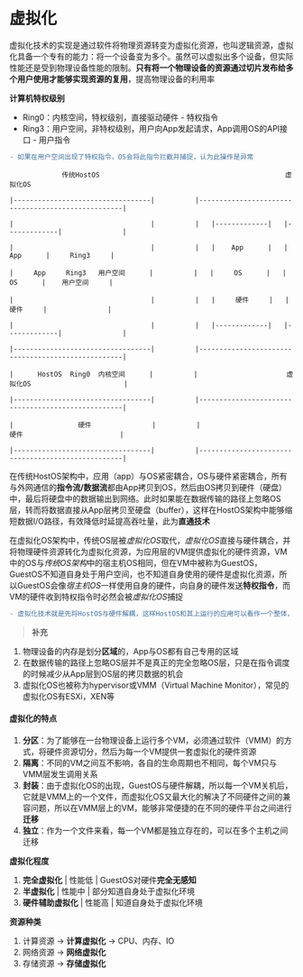 # 虚拟化

虚拟化技术的实现是通过软件将物理资源转变为虚拟化资源，也叫逻辑资源，虚拟化具备一个专有的能力：将一个设备变为多个。虽然可以虚拟出多个设备，但实际性能还是受到物理设备性能的限制。**只有将一个物理设备的资源通过切片发布给多个用户使用才能够实现资源的复用**，提高物理设备的利用率



**计算机特权级别**

- Ring0：内核空间，特权级别，直接驱动硬件 - 特权指令
- Ring3：用户空间，非特权级别，用户向App发起请求，App调用OS的API接口 - 用户指令

```diff
- 如果在用户空间出现了特权指令，OS会将此指令拦截并捕捉，认为此操作是异常
```



```
             传统HostOS                                              虚拟化OS

|----------------------------------|          |---------------------------------------------------|

|                                  |          |   |-------------|   |-------------|               | 

|                                  |          |   |    App      |   |    App      |     Ring3     |

|     App     Ring3   用户空间      |          |   |     OS      |   |     OS      |    用户空间     |

|                                  |          |   |     硬件     |   |    硬件     |               |

|                                  |          |   |-------------|   |-------------|               |   

|----------------------------------|          |---------------------------------------------------|

|      HostOS  Ring0  内核空间      |          |                      虚拟化OS                       |

|----------------------------------|          |---------------------------------------------------|

|                硬件               |          |                        硬件                        |

|----------------------------------|          |---------------------------------------------------|
```

在传统HostOS架构中，应用（app）与OS紧密耦合，OS与硬件紧密耦合，所有与外网通信的**指令流/数据流**都由App拷贝到OS，然后由OS拷贝到硬件（硬盘）中，最后将硬盘中的数据输出到网络。此时如果能在数据传输的路径上忽略OS层，转而将数据直接从App层拷贝至硬盘（buffer），这样在HostOS架构中能够缩短数据I/O路径，有效降低时延提高吞吐量，此为**直通技术**

在虚拟化OS架构中，传统OS层被*虚拟化OS*取代，*虚拟化OS*直接与硬件耦合，并将物理硬件资源转化为虚拟化资源，为应用层的VM提供虚拟化的硬件资源，VM中的OS与*传统OS架构*中的宿主机OS相同，但在VM中被称为GuestOS，GuestOS不知道自身处于用户空间，也不知道自身使用的硬件是虚拟化资源，所以GuestOS会像*宿主机OS*一样使用自身的硬件，向自身的硬件发送**特权指令**，而VM的硬件收到特权指令时必然会被*虚拟化OS*捕捉

```diff
- 虚拟化技术就是先将HostOS与硬件解耦，这样HostOS和其上运行的应用可以看作一个整体，然后在硬件上在添加一个虚拟化OS层，将多个HostOS放置在一个虚拟化OS上运行，虚拟化OS为上层的HostOS提供虚拟化资源，这样HostOS在不知情的情况下调用虚拟化硬件来达到物理资源的复用
```

> **补充**

1. 物理设备的内存是划分**区域**的，App与OS都有自己专用的区域
2. 在数据传输的路径上忽略OS层并不是真正的完全忽略OS层，只是在指令调度的时候减少从App层到OS层的拷贝数据的机会
3. 虚拟化OS也被称为hypervisor或VMM（Virtual Machine Monitor），常见的虚拟化OS有ESXi，XEN等



#### 虚拟化的特点

1. **分区**：为了能够在一台物理设备上运行多个VM，必须通过软件（VMM）的方式，将硬件资源切分，然后为每一个VM提供一套虚拟化的硬件资源
2. **隔离**：不同的VM之间互不影响，各自的生命周期也不相同，每个VM只与VMM层发生调用关系
3. **封装**：由于虚拟化OS的出现，GuestOS与硬件解耦，所以每一个VM关机后，它就是VMM上的一个文件，而虚拟化OS又最大化的解决了不同硬件之间的兼容问题，所以在VMM层上的VM，能够非常便捷的在不同的硬件平台之间进行**迁移**
4. **独立**：作为一个文件来看，每一个VM都是独立存在的，可以在多个主机之间迁移



**虚拟化程度**

1. **完全虚拟化** | 性能低 | GuestOS对硬件**完全无感知**
2. **半虚拟化** | 性能中 | 部分知道自身处于虚拟化环境
3. **硬件辅助虚拟化** | 性能高 | 知道自身处于虚拟化环境

**资源种类**

1. 计算资源 -> **计算虚拟化** -> CPU、内存、IO
2. 网络资源 -> **网络虚拟化**
3. 存储资源 -> **存储虚拟化**

